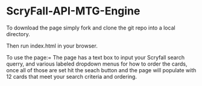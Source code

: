 # ScryFall-API-MTG-Engine

To download the page simply fork and clone the git repo into a local directory.

Then run index.html in your browser.

To use the page:= The page has a text box to input your Scryfall search querry, and various labeled dropdown menus for how to order the cards, once all of those are set hit the seach button and the page will populate with 12 cards that meet your search criteria and ordering.
